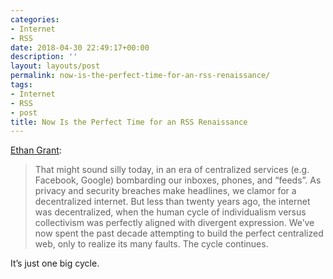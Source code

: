 ```yaml
---
categories:
- Internet
- RSS
date: 2018-04-30 22:49:17+00:00
description: ''
layout: layouts/post
permalink: now-is-the-perfect-time-for-an-rss-renaissance/
tags:
- Internet
- RSS
- post
title: Now Is the Perfect Time for an RSS Renaissance
---
```


<p><a href="https://neflabs.com/blog/rss-renaissance/">Ethan Grant</a>:</p>
<blockquote><p>
That might sound silly today, in an era of centralized services (e.g. Facebook, Google) bombarding our inboxes, phones, and &#8220;feeds&#8221;. As privacy and security breaches make headlines, we clamor for a decentralized internet. But less than twenty years ago, the internet was decentralized, when the human cycle of individualism versus collectivism was perfectly aligned with divergent expression. We&#8217;ve now spent the past decade attempting to build the perfect centralized web, only to realize its many faults. The cycle continues.
</p></blockquote>
<p>It’s just one big cycle.</p>